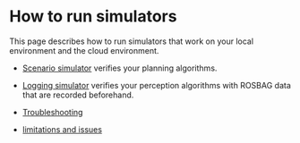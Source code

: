 # How to run simulators

This page describes how to run simulators that work on your local environment and the cloud environment.

- [Scenario simulator](scenario-simulator/run-on-local-env.md) verifies your planning algorithms.
- [Logging simulator](logging-simulator/run-on-cloud-env.md) verifies your perception algorithms with ROSBAG data that are recorded beforehand.

- [Troubleshooting](troubleshooting/troubleshooting.md)
- [limitations and issues](limitations-and-issues/limitations-and-issues.md)
